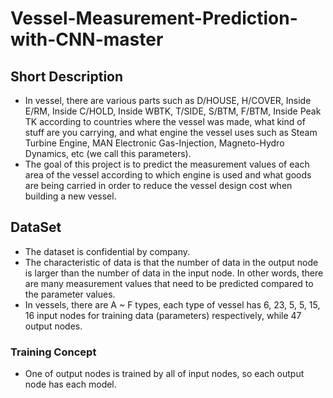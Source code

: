 # Vessel-Measurement-Prediction-with-CNN-master

## Short Description
- In vessel, there are various parts such as D/HOUSE, H/COVER, Inside E/RM, Inside C/HOLD, Inside WBTK, T/SIDE, S/BTM, F/BTM, Inside Peak TK according to countries where the vessel was made, what kind of stuff are you carrying, and what engine the vessel uses such as Steam Turbine Engine, MAN Electronic Gas-Injection, Magneto-Hydro Dynamics, etc (we call this parameters).
- The goal of this project is to predict the measurement values of each area of the vessel according to which engine is used and what goods are being carried in order to reduce the vessel design cost when building a new vessel.


## DataSet
- The dataset is confidential by company.
- The characteristic of data is that the number of data in the output node is larger than the number of data in the input node. In other words, there are many measurement values that need to be predicted compared to the parameter values.
- In vessels, there are A ~ F types, each type of vessel has 6, 23, 5, 5, 15, 16 input nodes for training data (parameters) respectively, while 47 output nodes.


### Training Concept
- One of output nodes is trained by all of input nodes, so each output node has each model.
